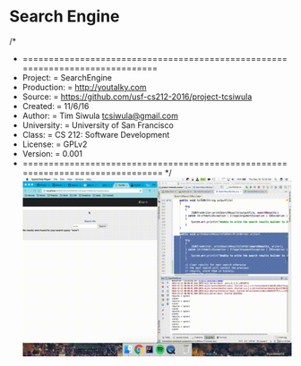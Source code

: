 # Search Engine
/*
 * =============================================================================
 * Project:     =        SearchEngine
 * Production:  =        http://youtalky.com
 * Source:      =        https://github.com/usf-cs212-2016/project-tcsiwula
 * Created:      =        11/6/16
 * Author:       =        Tim Siwula <tcsiwula@gmail.com>
 * University:   =        University of San Francisco
 * Class:        =        CS 212: Software Development
 * License:      =        GPLv2
 * Version:      =        0.001
 * ==============================================================================
 */
![Animated Demo](search.gif)